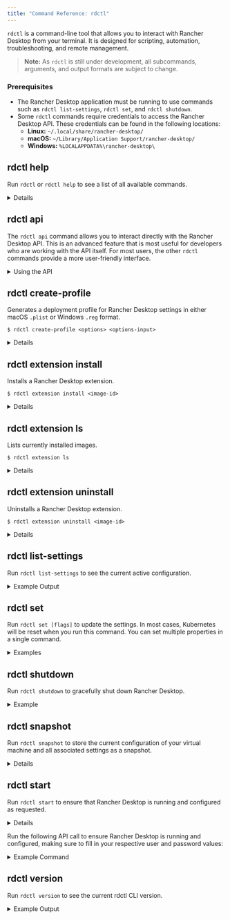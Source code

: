 ```yaml
---
title: "Command Reference: rdctl"
---
```


<head>
  <link rel="canonical" href="https://docs.rancherdesktop.io/references/rdctl-command-reference"/>
</head>

`rdctl` is a command-line tool that allows you to interact with Rancher Desktop from your terminal. It is designed for scripting, automation, troubleshooting, and remote management.

> **Note:** As `rdctl` is still under development, all subcommands, arguments, and output formats are subject to change.

### Prerequisites

-   The Rancher Desktop application must be running to use commands such as `rdctl list-settings`, `rdctl set`, and `rdctl shutdown`.
-   Some `rdctl` commands require credentials to access the Rancher Desktop API. These credentials can be found in the following locations:
    -   **Linux:** `~/.local/share/rancher-desktop/`
    -   **macOS:** `~/Library/Application Support/rancher-desktop/`
    -   **Windows:** `%LOCALAPPDATA%\rancher-desktop\`

## rdctl help

Run `rdctl` or `rdctl help` to see a list of all available commands.

<details>

**Options**

```console autoupdate=true
$ rdctl help
The eventual goal of this CLI is to enable any UI-based operation to be done from the command-line as well.

Usage:
  rdctl [command]

Available Commands:
  api            Run API endpoints directly
  completion     Generate the autocompletion script for the specified shell
  create-profile Generate a deployment profile in either macOS plist or Windows registry format
  extension      Manage extensions
  factory-reset  Clear all the Rancher Desktop state and shut it down.
  help           Help about any command
  list-settings  Lists the current settings.
  set            Update selected fields in the Rancher Desktop UI and restart the backend.
  shell          Run an interactive shell or a command in a Rancher Desktop-managed VM
  shutdown       Shuts down the running Rancher Desktop application
  snapshot       Manage Rancher Desktop snapshots
  start          Start up Rancher Desktop, or update its settings.
  version        Shows the CLI version.

Flags:
      --config-path string   config file (default .../rancher-desktop/rd-engine.json)
  -h, --help                 help for rdctl
      --host string          default is 127.0.0.1; most useful for WSL
      --password string      overrides the password setting in the config file
      --port int             overrides the port setting in the config file
      --user string          overrides the user setting in the config file
      --verbose              Be verbose

Use "rdctl [command] --help" for more information about a command.
```

</details>

## rdctl api

The `rdctl api` command allows you to interact directly with the Rancher Desktop API. This is an advanced feature that is most useful for developers who are working with the API itself. For most users, the other `rdctl` commands provide a more user-friendly interface.

<details>
<summary>Using the API</summary>

For many `rdctl` commands, there are corresponding API calls that can be made directly. The following examples assume you are using `curl` to interact with the API.

-   **List all endpoints globally:** `rdctl api /`
-   **List all endpoints in version 1:** `rdctl api /v1`
-   **Get current settings:** `curl -s -H "Authorization: Basic $AUTH" http://localhost:6107/v1/settings -X GET`
-   **Set properties:** `curl -s -H "Authorization: Basic $AUTH" http://localhost:6107/v1/settings -d '{ "kubernetes": { "containerEngine": "docker", "enabled": false, "version":"1.23.5" }}' -X PUT`
-   **Shutdown Rancher Desktop:** `curl -s -H "Authorization: Basic $AUTH" http://localhost:6107/v1/shutdown -X PUT`

</details>

## rdctl create-profile

Generates a deployment profile for Rancher Desktop settings in either macOS `.plist` or Windows `.reg` format.

```console
$ rdctl create-profile <options> <options-input>
```

<details>

**Options**

```console auto-update=true
$ rdctl create-profile --help
--input [FILE]              File containing a JSON document.
--body [JSON]               Command-line option containing a JSON document
--from-settings             Use current settings.
--output [plist, reg]       An output of .plist files for macOS and .reg files for Windows.

Additional options for --output reg:
--type [locked, defaults]   The locked field is set as default, otherwise the default type can be specified.
--hive [hklm, hkcu]         The hklm field is set as default, otherwise hkcu can be specified.
```

**Example**

```console
$ rdctl create-profile --output reg --hive=hkcu --from-settings
```

</details>

## rdctl extension install

Installs a Rancher Desktop extension.

```console
$ rdctl extension install <image-id>
```

<details>

**Options**

```console auto-update=true
$ rdctl extension install --help
--force               Avoids any interactivity.
<image-id>:<tag>      The <tag> is optional, e.g. splatform/epinio-docker-desktop:latest.
```

**Example**

```console autoupdate=true
$ rdctl extension install docker/logs-explorer-extension:0.2.2
Installing image docker/logs-explorer-extension:0.2.2: Created
```

</details>

## rdctl extension ls

Lists currently installed images.

```console
$ rdctl extension ls
```

<details>

**Example**

```console autoupdate=true
$ rdctl extension ls
Extension IDs

docker/logs-explorer-extension:0.2.2
```

</details>

## rdctl extension uninstall

Uninstalls a Rancher Desktop extension.

```console
$ rdctl extension uninstall <image-id>
```

<details>

**Options**

```console autoupdate=true
$ rdctl extension uninstall --help
rdctl extension uninstall <image-id>
The <image-id> is an image reference, e.g. splatform/epinio-docker-desktop:latest (the tag is optional).

Usage:
  rdctl extension uninstall [flags]

Flags:
  -h, --help   help for uninstall

Global Flags:
      --config-path string   config file (default .../rancher-desktop/rd-engine.json)
      --host string          default is 127.0.0.1; most useful for WSL
      --password string      overrides the password setting in the config file
      --port int             overrides the port setting in the config file
      --user string          overrides the user setting in the config file
      --verbose              Be verbose
```

**Example**

```console autoupdate=true
$ rdctl extension uninstall docker/logs-explorer-extension:0.2.2
Uninstalling image docker/logs-explorer-extension:0.2.2: Deleted docker/logs-explorer-extension:0.2.2
```

</details>

## rdctl list-settings

Run `rdctl list-settings` to see the current active configuration.

<details>
<summary>Example Output</summary>

```json
{
  "version": 15,
  "application": {
    "adminAccess": false,
    "debug": false,
    "extensions": {
      "allowed": {
        "enabled": false,
        "list": []
      },
      "installed": {}
    },
    "pathManagementStrategy": "rcfiles",
    "telemetry": {
      "enabled": true
    },
    "updater": {
      "enabled": false
    },
    "autoStart": false,
    "startInBackground": false,
    "hideNotificationIcon": false,
    "window": {
      "quitOnClose": false
    }
  },
  "containerEngine": {
    "allowedImages": {
      "enabled": false,
      "patterns": []
    },
    "name": "moby"
  },
  "virtualMachine": {
    "memoryInGB": 6,
    "numberCPUs": 2,
    "type": "qemu",
    "useRosetta": false
  },
  "WSL": {
    "integrations": {}
  },
  "kubernetes": {
    "version": "1.32.5",
    "port": 6443,
    "enabled": true,
    "options": {
      "traefik": true,
      "flannel": true
    },
    "ingress": {
      "localhostOnly": false
    }
  },
  "portForwarding": {
    "includeKubernetesServices": false
  },
  "images": {
    "showAll": true,
    "namespace": "default"
  },
  "containers": {
    "showAll": true,
    "namespace": "default"
  },
  "diagnostics": {
    "showMuted": false,
    "mutedChecks": {}
  },
  "experimental": {
    "containerEngine": {
      "webAssembly": {
        "enabled": false
      }
    },
    "kubernetes": {
      "options": {
        "spinkube": false
      }
    },
    "virtualMachine": {
      "mount": {
        "type": "reverse-sshfs",
        "9p": {
          "securityModel": "none",
          "protocolVersion": "9p2000.L",
          "msizeInKib": 128,
          "cacheMode": "mmap"
        }
      },
      "proxy": {
        "enabled": false,
        "address": "",
        "password": "",
        "port": 3128,
        "username": "",
        "noproxy": [
          "0.0.0.0/8",
          "10.0.0.0/8",
          "127.0.0.0/8",
          "169.254.0.0/16",
          "172.16.0.0/12",
          "192.168.0.0/16",
          "224.0.0.0/4",
          "240.0.0.0/4"
        ]
      }
    }
  }
}
```

</details>

## rdctl set

Run `rdctl set [flags]` to update the settings. In most cases, Kubernetes will be reset when you run this command. You can set multiple properties in a single command.

<details>
<summary>Examples</summary>

```bash
# Disable Kubernetes
rdctl set --kubernetes-enabled=false

# Set the container engine and Kubernetes version
rdctl set --container-engine docker --kubernetes-version 1.21.2
```

</details>

## rdctl shutdown

Run `rdctl shutdown` to gracefully shut down Rancher Desktop.

<details>
<summary>Example</summary>

```bash
$ rdctl shutdown
Shutting down.
```

</details>

## rdctl snapshot

Run `rdctl snapshot` to store the current configuration of your virtual machine and all associated settings as a snapshot.

<details>

**Options**

```console autoupdate=true
$ rdctl snapshot --help
Manage Rancher Desktop snapshots

Usage:
  rdctl snapshot [command]

Available Commands:
  create      Create a snapshot
  delete      Delete a snapshot
  list        List snapshots
  restore     Restore a snapshot
  unlock      Remove snapshot lock

Flags:
  -h, --help   help for snapshot

Global Flags:
      --config-path string   config file (default .../rancher-desktop/rd-engine.json)
      --host string          default is 127.0.0.1; most useful for WSL
      --password string      overrides the password setting in the config file
      --port int             overrides the port setting in the config file
      --user string          overrides the user setting in the config file
      --verbose              Be verbose

Use "rdctl snapshot [command] --help" for more information about a command.
```

**Example**

```console autoupdate=true
$ rdctl snapshot create example_snapshot
$ rdctl snapshot delete example_snapshot
$ rdctl snapshot list --json
```

</details>

## rdctl start

<Tabs groupId="command-reference">
  <TabItem value="CLI" default>

Run `rdctl start` to ensure that Rancher Desktop is running and configured as requested.

<details>

**Options:**

```console autoupdate=true
$ rdctl start --help
Starts up Rancher Desktop with the specified settings.
If it's running, behaves the same as 'rdctl set ...'.

Usage:
  rdctl start [flags]

Flags:
      --application.admin-access                                        enable privileged operations
      --application.auto-start                                          start app when logging in
      --application.debug                                               generate more verbose logging
      --application.hide-notification-icon                              don't show notification icon
      --application.path-management-strategy string                     update PATH to include ~/.rd/bin (allowed values: [manual, rcfiles])
      --application.start-in-background                                 start app without window
      --application.telemetry.enabled                                   allow collection of anonymous statistics
      --application.updater.enabled                                     automatically update to the latest release
      --application.window.quit-on-close                                terminate app when the main window is closed
      --container-engine.allowed-images.enabled                         only allow images to be pulled that match the allowed patterns
      --container-engine.name string                                    set engine (allowed values: [containerd, docker, moby])
      --containers.namespace string                                     select only namespaces from this namespace (containerd only)
      --containers.show-all                                             show system containers on Containers page
      --diagnostics.show-muted                                          unhide muted diagnostics
      --experimental.container-engine.web-assembly.enabled              enable support for containerd-wasm shims
      --experimental.kubernetes.options.spinkube                        install spin operator
      --experimental.virtual-machine.mount.9p.cache-mode string         (allowed values: [none, loose, fscache, mmap])
      --experimental.virtual-machine.mount.9p.msize-in-kib int          maximum packet size
      --experimental.virtual-machine.mount.9p.protocol-version string   (allowed values: [9p2000, 9p2000.u, 9p2000.L])
      --experimental.virtual-machine.mount.9p.security-model string     (allowed values: [passthrough, mapped-xattr, mapped-file, none])
      --experimental.virtual-machine.mount.type string                  how directories are shared (allowed values: [reverse-sshfs, 9p, virtiofs])
  -h, --help                                                            help for start
      --images.namespace string                                         select only images from this namespace (containerd only)
      --images.show-all                                                 show system images on Images page
      --kubernetes.enabled                                              run Kubernetes
      --kubernetes.options.flannel                                      use flannel networking; disable to install your own CNI
      --kubernetes.options.traefik                                      install and run traefik
      --kubernetes.port int                                             apiserver port
      --kubernetes.version string                                       choose which version of Kubernetes to run
      --no-modal-dialogs                                                avoid displaying dialog boxes
  -p, --path string                                                     path to main executable
      --port-forwarding.include-kubernetes-services                     show Kubernetes system services on Port Forwarding page
      --virtual-machine.memory-in-gb int                                reserved RAM size
      --virtual-machine.number-cpus int                                 reserved number of CPUs
      --virtual-machine.type string                                     (allowed values: [qemu, vz])
      --virtual-machine.use-rosetta

Global Flags:
      --config-path string   config file (default .../rancher-desktop/rd-engine.json)
      --host string          default is 127.0.0.1; most useful for WSL
      --password string      overrides the password setting in the config file
      --port int             overrides the port setting in the config file
      --user string          overrides the user setting in the config file
      --verbose              Be verbose
```

**Example:**

```console
$ rdctl start --container-runtime dockerd -- kubernetes-version 1.19.3
```

</details>

  </TabItem>
  <TabItem value="API" default>

Run the following API call to ensure Rancher Desktop is running and configured, making sure to fill in your respective user and password values:

<details>
<summary>Example Command</summary>

```shell
$ curl -s -H "Authorization: Basic $(echo -n "user:PASSWORD" | base64)"
```

</details>

  </TabItem>
</Tabs>

## rdctl version

Run `rdctl version` to see the current rdctl CLI version.

<details>
<summary>Example Output</summary>

```console autoupdate=true
$ rdctl version
rdctl client version: v1.19.0, targeting server version: v1
```

</details>
